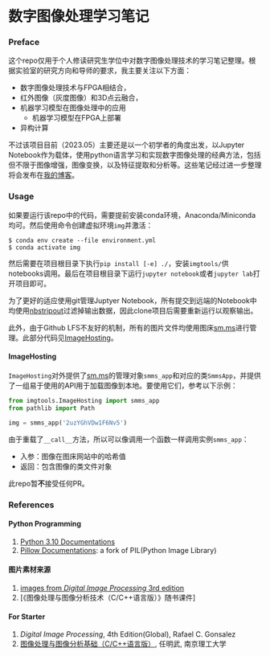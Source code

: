 # 数字图像处理学习笔记

### Preface

这个repo仅用于个人修读研究生学位中对数字图像处理技术的学习笔记整理。根据实验室的研究方向和导师的要求，我主要关注以下方面：

- 数字图像处理技术与FPGA相结合，
- 红外图像（灰度图像）和3D点云融合，
- 机器学习模型在图像处理中的应用
    - 机器学习模型在FPGA上部署
- 异构计算

不过该项目目前（2023.05）主要还是以一个初学者的角度出发，以Jupyter Notebook作为载体，使用python语言学习和实现数字图像处理的经典方法，包括但不限于图像增强，图像变换，以及特征提取和分析等。这些笔记经过进一步整理将会发布在[我的博客](https://blogs.stephen-zhang.cn)。

### Usage

如果要运行该repo中的代码，需要提前安装conda环境，Anaconda/Miniconda均可。然后使用命令创建虚拟环境`img`并激活：

```shell
$ conda env create --file environment.yml
$ conda activate img
```

然后需要在项目根目录下执行`pip install [-e] ./`，安装`imgtools/`供notebooks调用。最后在项目根目录下运行`jupyter notebook`或者`jupyter lab`打开项目即可。

为了更好的适应使用git管理Juptyer Notebook，所有提交到远端的Notebook中均使用[nbstripout](https://github.com/kynan/nbstripout)过滤掉输出数据，因此clone项目后需要重新运行以观察输出。

此外，由于Github LFS不友好的机制，所有的图片文件均使用图床[sm.ms](https://smms.app)进行管理。此部分代码见[ImageHosting](./imgtools/ImageHosting/)。

#### ImageHosting

`ImageHosting`对外提供了[sm.ms](https://smms.app)的管理对象`smms_app`和对应的类`SmmsApp`，并提供了一组易于使用的API用于加载图像到本地。要使用它们，参考以下示例：

```python
from imgtools.ImageHosting import smms_app
from pathlib import Path

img = smms_app('2uzYGhVDw1F6Nv5')
```

由于重载了`__call__`方法，所以可以像调用一个函数一样调用实例`smms_app`：

- 入参：图像在图床网站中的哈希值
- 返回：包含图像的类文件对象

此repo暂**不**接受任何PR。

### References

#### Python Programming

1. [Python 3.10 Documentations](https://docs.python.org/zh-cn/3.10/)
2. [Pillow Documentations](https://docs.python.org/zh-cn/3.10/): a fork of PIL(Python Image Library)

#### 图片素材来源
1. [images from *Digital Image Processing* 3rd edition](https://github.com/lionelee/DIP3E_images)
2. [《图像处理与图像分析技术（C/C++语言版）》随书课件]

#### For Starter

1. *Digital Image Processing*, 4th Edition(Global), Rafael C. Gonsalez
2. [图像处理与图像分析基础（C/C++语言版）](http://www.tup.tsinghua.edu.cn/booksCenter/book_08523801.html), 任明武, 南京理工大学

<!-- EOF -->

